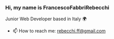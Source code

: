 ### Hi, my name is FrancescoFabbriRebecchi
Junior Web Developer based in Italy 🌍

- 📫 How to reach me: rebecchi.ff@gmail.com

<!--
**FrankFabbriRebe/FrankFabbriRebe** is a ✨ _special_ ✨ repository because its `README.md` (this file) appears on your GitHub profile.

Here are some ideas to get you started:

- 🔭 I’m currently working on ...
- 🌱 I’m currently learning ...
- 👯 I’m looking to collaborate on ...
- 🤔 I’m looking for help with ...
- 💬 Ask me about ...
- 📫 How to reach me: ...
- 😄 Pronouns: ...
- ⚡ Fun fact: ...
-->
